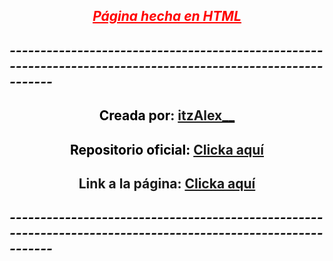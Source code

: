 <h2 style="text-align: center;"><span style="text-decoration: underline;"><strong><span style="color: #ff0000; text-decoration: underline;"><em>                            P&aacute;gina hecha en HTML</em></span></strong></span><strong><br /></strong></h2>
<h2><span style="color: #000000;"><strong><em>-------------------------------------------------------------------------------------------------------------</em></strong></span></h2>
<h2 style="text-align: center;"><span style="color: #000000;"><strong>              Creada por: <a href="https://github.com/itzAlex/">itzAlex__</a></strong></span></h2>
<h2 style="text-align: center;"><span style="color: #000000;"><strong>              Repositorio oficial: <a href="https://github.com/itzAlex/itzalex.github.io">Clicka aqu&iacute;</a></strong></span></h2>
<h2 style="text-align: center;"><strong>Link a la p&aacute;gina: <a href="itzalex.github.io">              Clicka aqu&iacute;</a></strong></h2>
<h2><span style="color: #000000;"><strong><em>-------------------------------------------------------------------------------------------------------------</em></strong></span></h2>
